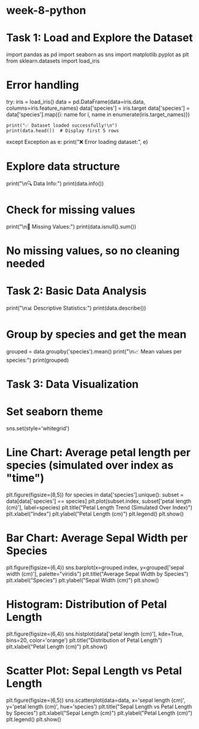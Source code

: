 # week-8-python
# Task 1: Load and Explore the Dataset

import pandas as pd
import seaborn as sns
import matplotlib.pyplot as plt
from sklearn.datasets import load_iris

# Error handling
try:
    iris = load_iris()
    data = pd.DataFrame(data=iris.data, columns=iris.feature_names)
    data['species'] = iris.target
    data['species'] = data['species'].map({i: name for i, name in enumerate(iris.target_names)})

    print("✅ Dataset loaded successfully!\n")
    print(data.head())  # Display first 5 rows

except Exception as e:
    print("❌ Error loading dataset:", e)

# Explore data structure
print("\n🔍 Data Info:")
print(data.info())

# Check for missing values
print("\n🧼 Missing Values:")
print(data.isnull().sum())

# No missing values, so no cleaning needed

# Task 2: Basic Data Analysis

print("\n📊 Descriptive Statistics:")
print(data.describe())

# Group by species and get the mean
grouped = data.groupby('species').mean()
print("\n📈 Mean values per species:")
print(grouped)

# Task 3: Data Visualization

# Set seaborn theme
sns.set(style='whitegrid')

# Line Chart: Average petal length per species (simulated over index as "time")
plt.figure(figsize=(8,5))
for species in data['species'].unique():
    subset = data[data['species'] == species]
    plt.plot(subset.index, subset['petal length (cm)'], label=species)
plt.title("Petal Length Trend (Simulated Over Index)")
plt.xlabel("Index")
plt.ylabel("Petal Length (cm)")
plt.legend()
plt.show()

# Bar Chart: Average Sepal Width per Species
plt.figure(figsize=(6,4))
sns.barplot(x=grouped.index, y=grouped['sepal width (cm)'], palette="viridis")
plt.title("Average Sepal Width by Species")
plt.xlabel("Species")
plt.ylabel("Sepal Width (cm)")
plt.show()

# Histogram: Distribution of Petal Length
plt.figure(figsize=(6,4))
sns.histplot(data['petal length (cm)'], kde=True, bins=20, color='orange')
plt.title("Distribution of Petal Length")
plt.xlabel("Petal Length (cm)")
plt.show()

# Scatter Plot: Sepal Length vs Petal Length
plt.figure(figsize=(6,5))
sns.scatterplot(data=data, x='sepal length (cm)', y='petal length (cm)', hue='species')
plt.title("Sepal Length vs Petal Length by Species")
plt.xlabel("Sepal Length (cm)")
plt.ylabel("Petal Length (cm)")
plt.legend()
plt.show()
